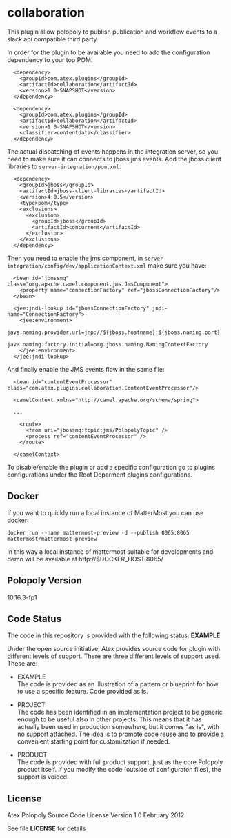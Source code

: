 collaboration
================

This plugin allow polopoly to publish publication and workflow events to a slack api compatible third party.

In order for the plugin to be available you need to add the configuration dependency to your top POM.
```
  <dependency>
    <groupId>com.atex.plugins</groupId>
    <artifactId>collaboration</artifactId>
    <version>1.0-SNAPSHOT</version>
  </dependency>

  <dependency>
    <groupId>com.atex.plugins</groupId>
    <artifactId>collaboration</artifactId>
    <version>1.0-SNAPSHOT</version>
    <classifier>contentdata</classifier>
  </dependency>
```

The actual dispatching of events happens in the integration server, so you need to make sure it can connects to jboss jms events.
Add the jboss client libraries to `server-integration/pom.xml`:

```
  <dependency>
    <groupId>jboss</groupId>
    <artifactId>jboss-client-libraries</artifactId>
    <version>4.0.5</version>
    <type>pom</type>
    <exclusions>
      <exclusion>
        <groupId>jboss</groupId>
        <artifactId>concurrent</artifactId>
      </exclusion>
    </exclusions>
  </dependency>
```

Then you need to enable the jms component, in `server-integration/config/dev/applicationContext.xml` make sure you have:

```
  <bean id="jbossmq" class="org.apache.camel.component.jms.JmsComponent">
    <property name="connectionFactory" ref="jbossConnectionFactory"/>
  </bean>

  <jee:jndi-lookup id="jbossConnectionFactory" jndi-name="ConnectionFactory">
    <jee:environment>
      java.naming.provider.url=jnp://${jboss.hostname}:${jboss.naming.port}
      java.naming.factory.initial=org.jboss.naming.NamingContextFactory
    </jee:environment>
  </jee:jndi-lookup>
```

And finally enable the JMS events flow in the same file:

```
  <bean id="contentEventProcessor" class="com.atex.plugins.collaboration.ContentEventProcessor"/>

  <camelContext xmlns="http://camel.apache.org/schema/spring">

  ...

    <route>
      <from uri="jbossmq:topic:jms/PolopolyTopic" />
      <process ref="contentEventProcessor" />
    </route>

  </camelContext>
```

To disable/enable the plugin or add a specific configuration go to plugins configurations under the Root Deparment plugins configurations.

## Docker

If you want to quickly run a local instance of MatterMost you can use docker:

```
docker run --name mattermost-preview -d --publish 8065:8065 mattermost/mattermost-preview
```

In this way a local instance of mattermost suitable for developments and demo will be available at http://$DOCKER_HOST:8065/

## Polopoly Version
10.16.3-fp1

## Code Status
The code in this repository is provided with the following status: **EXAMPLE**

Under the open source initiative, Atex provides source code for plugin with different levels of support. There are three different levels of support used. These are:

- EXAMPLE  
The code is provided as an illustration of a pattern or blueprint for how to use a specific feature. Code provided as is.

- PROJECT  
The code has been identified in an implementation project to be generic enough to be useful also in other projects. This means that it has actually been used in production somewhere, but it comes "as is", with no support attached. The idea is to promote code reuse and to provide a convenient starting point for customization if needed.

- PRODUCT  
The code is provided with full product support, just as the core Polopoly product itself.
If you modify the code (outside of configuraton files), the support is voided.


## License
Atex Polopoly Source Code License
Version 1.0 February 2012

See file **LICENSE** for details
